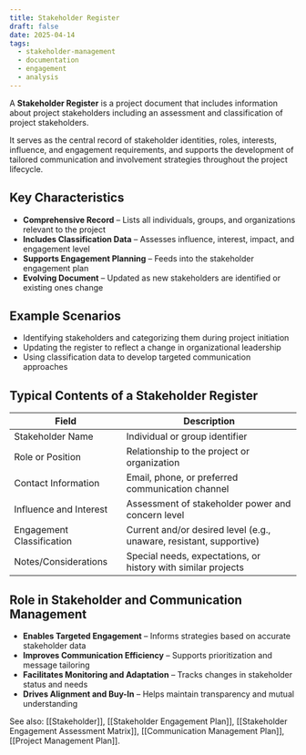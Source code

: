 ```yaml
---
title: Stakeholder Register
draft: false
date: 2025-04-14
tags:
  - stakeholder-management
  - documentation
  - engagement
  - analysis
---
```


A **Stakeholder Register** is a project document that includes information about project stakeholders including an assessment and classification of project stakeholders.

It serves as the central record of stakeholder identities, roles, interests, influence, and engagement requirements, and supports the development of tailored communication and involvement strategies throughout the project lifecycle.

## Key Characteristics

- **Comprehensive Record** – Lists all individuals, groups, and organizations relevant to the project  
- **Includes Classification Data** – Assesses influence, interest, impact, and engagement level  
- **Supports Engagement Planning** – Feeds into the stakeholder engagement plan  
- **Evolving Document** – Updated as new stakeholders are identified or existing ones change  

## Example Scenarios

- Identifying stakeholders and categorizing them during project initiation  
- Updating the register to reflect a change in organizational leadership  
- Using classification data to develop targeted communication approaches  

## Typical Contents of a Stakeholder Register

| Field                     | Description                                                             |
|---------------------------|-------------------------------------------------------------------------|
| Stakeholder Name          | Individual or group identifier                                          |
| Role or Position          | Relationship to the project or organization                            |
| Contact Information       | Email, phone, or preferred communication channel                        |
| Influence and Interest    | Assessment of stakeholder power and concern level                       |
| Engagement Classification | Current and/or desired level (e.g., unaware, resistant, supportive)     |
| Notes/Considerations      | Special needs, expectations, or history with similar projects           |

## Role in Stakeholder and Communication Management

- **Enables Targeted Engagement** – Informs strategies based on accurate stakeholder data  
- **Improves Communication Efficiency** – Supports prioritization and message tailoring  
- **Facilitates Monitoring and Adaptation** – Tracks changes in stakeholder status and needs  
- **Drives Alignment and Buy-In** – Helps maintain transparency and mutual understanding  

See also: [[Stakeholder]], [[Stakeholder Engagement Plan]], [[Stakeholder Engagement Assessment Matrix]], [[Communication Management Plan]], [[Project Management Plan]].
